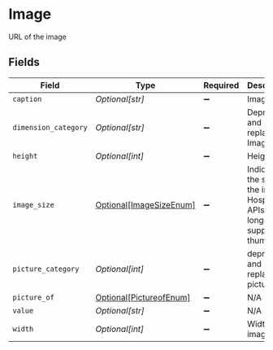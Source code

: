 # Image

URL of the image


## Fields

| Field                                                                         | Type                                                                          | Required                                                                      | Description                                                                   | Example                                                                       |
| ----------------------------------------------------------------------------- | ----------------------------------------------------------------------------- | ----------------------------------------------------------------------------- | ----------------------------------------------------------------------------- | ----------------------------------------------------------------------------- |
| `caption`                                                                     | *Optional[str]*                                                               | :heavy_minus_sign:                                                            | Image title                                                                   | Ticket                                                                        |
| `dimension_category`                                                          | *Optional[str]*                                                               | :heavy_minus_sign:                                                            | Deprecated and replaced by Image Size                                         |                                                                               |
| `height`                                                                      | *Optional[int]*                                                               | :heavy_minus_sign:                                                            | Height                                                                        | 43                                                                            |
| `image_size`                                                                  | [Optional[ImageSizeEnum]](../../models/shared/imagesizeenum.md)               | :heavy_minus_sign:                                                            | Indicates the size of the image. Hospitality APIs no longer support thumbnail |                                                                               |
| `picture_category`                                                            | *Optional[int]*                                                               | :heavy_minus_sign:                                                            | deprecated and replaced by pictureOf                                          | 5                                                                             |
| `picture_of`                                                                  | [Optional[PictureofEnum]](../../models/shared/pictureofenum.md)               | :heavy_minus_sign:                                                            | N/A                                                                           | Lobby                                                                         |
| `value`                                                                       | *Optional[str]*                                                               | :heavy_minus_sign:                                                            | N/A                                                                           |                                                                               |
| `width`                                                                       | *Optional[int]*                                                               | :heavy_minus_sign:                                                            | Width of image                                                                | 42                                                                            |